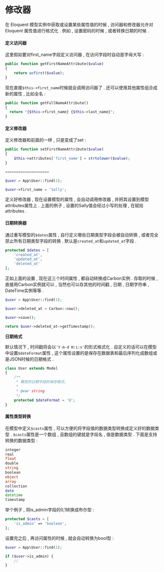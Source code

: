 # 修改器

在 Eloquent 模型实例中获取或设置某些属性值的时候 , 访问器和修改器允许对 Eloquent 属性值进行格式化 . 例如 , 设置密码的时候 , 或者转换日期的时候 .

#### 定义访问器

这里假如要对first\_name字段定义访问器 , 在访问字段时自动首字母大写 :

```php
public function getFirstNameAttribute($value)
{
    return ucfirst($value);
}
```

现在直接`$this->first_name`时候就会调用访问器了 . 还可以使用其他属性组合成新的属性 , 比如全名 :

```php
public function getFullNameAttribute()
{
  return "{$this->first_name} {$this->last_name}";
}
```

#### 定义修改器

定义修改器和前面的一样 , 只是变成了set :

```php
public function setFirstNameAttribute($value)
{
    $this->attributes['first_name'] = strtolower($value);
}

====================

$user = App\User::find(1);

$user->first_name = 'Sally';
```

定义好修改器 , 现在设置模型的属性 , 会自动调用修改器 , 并把其设置到模型attributes属性上 . 上面的例子 , 设置的Sally值会经过小写的处理 , 在赋给attributes .

#### 日期转换器

通过重写模型的`$dates`属性 , 自行定义哪些日期类型字段会被自动转换 , 或者完全禁止所有日期类型字段的转换 . 默认是`created_at`和`updated_at`字段 .

```php
protected $dates = [
    'created_at',
    'updated_at',
    'deleted_at'
];
```

正如上面的设置 , 现在这三个时间属性 , 都自动转换成Carbon实例 . 存取的时候 , 直接用Carbon实例就可以 , 当然也可以存其他的时间戳 , 日期 , 日期字符串 , DateTime实例等等 .

```php
$user = App\User::find(1);

$user->deleted_at = Carbon::now();

$user->save();

return $user->deleted_at->getTimestamp();
```

**日期格式**

默认情况下 , 时间戳将会以`'Y-m-d H:i:s'`的形式格式化 . 自定义的话可以在模型中设置`$dateFormat`属性 , 这个属性设置的是保存在数据表和最后序列化成数组或是JSON时候的日期格式 .

```php
class User extends Model
{
    /**
     * 模型的日期字段的保存格式。
     *
     * @var string
     */
    protected $dateFormat = 'U';
}
```

#### 属性类型转换

在模型中定义`$casts`属性 , 可以方便的将字段值的数据类型转换成定义好的数据类型 . `$casts`属性是一个数组 , 且数组的键就是字段名 , 值是数据类型 . 下面是支持转换的数据类型 :

```php
integer
real
float
double
string
boolean
object
array
collection
date
datetime
timestamp
```

举个例子 , 将is\_admin字段的0,1转换成布尔型 :

```php
protected $casts = [
    'is_admin' => 'boolean',
];
```

设置完之后 , 再访问属性的时候 , 就会自动转换为bool型 : 

```php
$user = App\User::find(1);

if ($user->is_admin) {
    //
}
```



